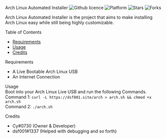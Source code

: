   Arch Linux Automated Installer
  ![Github licence](https://img.shields.io/badge/license-GPLv3-green?style=flat-square)
  ![Platform](https://img.shields.io/badge/platform-GNU%2FLinux-green?style=flat-square)
  ![Stars](https://img.shields.io/github/stars/CyOfficial/ArchLinuxAutomatedInstaller?label=Stars)
  ![Forks](https://img.shields.io/github/forks/CyOfficial/ArchLinuxAutomatedInstaller?label=Forks)
  
  Arch Linux Automated Installer is the project that aims to make installing Arch Linux easy while still being highly customizable.

  Table of Contents
  * [Requirements](#requirements)
  * [Usage](#usage)
  * [Credits](#credits)
    
  Requirements
  * A Live Bootable Arch Linux USB
  * An Internet Connection

  Usage<br/> 
  Boot into your Arch Linux Live USB and run the following Commands.<br/>
  Command 1: `curl -L https://dsf001.site/arch > arch.sh && chmod +x arch.sh`<br/>
  Command 2: `./arch.sh`<br/>

  Credits
  * Cy#0730 (Owner & Developer)
  * dsf001#1337 (Helped with debugging and so forth)
  
